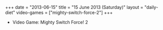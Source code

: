 +++
date = "2013-06-15"
title = "15 June 2013 (Saturday)"
layout = "daily-diet"
video-games = ["mighty-switch-force-2"]
+++


* Video Game: Mighty Switch Force! 2
